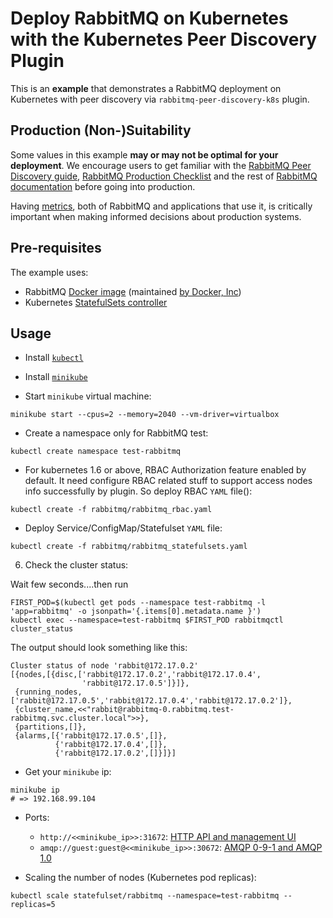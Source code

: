# Deploy RabbitMQ on Kubernetes with the Kubernetes Peer Discovery Plugin

This is an **example** that demonstrates a RabbitMQ deployment on Kubernetes with peer discovery
via `rabbitmq-peer-discovery-k8s` plugin.

## Production (Non-)Suitability

Some values in this example **may or may not be optimal for your deployment**. We encourage users
to get familiar with the [RabbitMQ Peer Discovery guide](http://www.rabbitmq.com/cluster-formation.html), [RabbitMQ Production Checklist](http://www.rabbitmq.com/production-checklist.html)
and the rest of [RabbitMQ documentation](https://www.rabbitmq.com/documentation.html) before going into production.

Having [metrics](http://www.rabbitmq.com/monitoring.html), both of RabbitMQ and applications that use it,
is critically important when making informed decisions about production systems.


## Pre-requisites

The example uses:

* RabbitMQ [Docker image](https://hub.docker.com/_/rabbitmq/) (maintained [by Docker, Inc](https://hub.docker.com/_/rabbitmq/))
* Kubernetes [StatefulSets controller](https://kubernetes.io/docs/concepts/workloads/controllers/statefulset/)


## Usage
   
* Install [`kubectl`](https://kubernetes.io/docs/tasks/tools/install-kubectl/)


* Install [`minikube`](https://kubernetes.io/docs/tasks/tools/install-minikube/)


* Start `minikube` virtual machine:
```
minikube start --cpus=2 --memory=2040 --vm-driver=virtualbox
```

* Create a namespace only for RabbitMQ test:
```
kubectl create namespace test-rabbitmq
```

* For kubernetes 1.6 or above, RBAC Authorization feature enabled by default. It need configure RBAC related stuff to support access nodes info successfully by plugin. So deploy RBAC `YAML` file():

```
kubectl create -f rabbitmq/rabbitmq_rbac.yaml
```

* Deploy Service/ConfigMap/Statefulset `YAML` file:

```
kubectl create -f rabbitmq/rabbitmq_statefulsets.yaml
```
6. Check the cluster status:

Wait few seconds....then run

```
FIRST_POD=$(kubectl get pods --namespace test-rabbitmq -l 'app=rabbitmq' -o jsonpath='{.items[0].metadata.name }')
kubectl exec --namespace=test-rabbitmq $FIRST_POD rabbitmqctl cluster_status
```

The output should look something like this:

```
Cluster status of node 'rabbit@172.17.0.2'
[{nodes,[{disc,['rabbit@172.17.0.2','rabbit@172.17.0.4',
                'rabbit@172.17.0.5']}]},
 {running_nodes,['rabbit@172.17.0.5','rabbit@172.17.0.4','rabbit@172.17.0.2']},
 {cluster_name,<<"rabbit@rabbitmq-0.rabbitmq.test-rabbitmq.svc.cluster.local">>},
 {partitions,[]},
 {alarms,[{'rabbit@172.17.0.5',[]},
          {'rabbit@172.17.0.4',[]},
          {'rabbit@172.17.0.2',[]}]}]
```

* Get your `minikube` ip:
```
minikube ip
# => 192.168.99.104
```
* Ports:
	* `http://<<minikube_ip>>:31672`: [HTTP API and management UI](https://www.rabbitmq.com/management.html)
	* `amqp://guest:guest@<<minikube_ip>>:30672`: [AMQP 0-9-1 and AMQP 1.0](https://www.rabbitmq.com/networking.html#selinux-ports)

* Scaling the number of nodes (Kubernetes pod replicas):

```
kubectl scale statefulset/rabbitmq --namespace=test-rabbitmq --replicas=5
```
 
